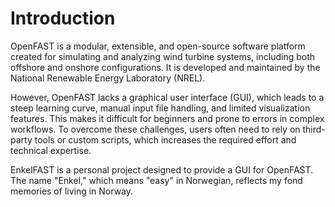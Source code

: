 
# Introduction

OpenFAST is a modular, extensible, and open-source software platform created for simulating and analyzing wind turbine systems, including both offshore and onshore configurations. It is developed and maintained by the National Renewable Energy Laboratory (NREL).

However, OpenFAST lacks a graphical user interface (GUI), which leads to a steep learning curve, manual input file handling, and limited visualization features. This makes it difficult for beginners and prone to errors in complex workflows. To overcome these challenges, users often need to rely on third-party tools or custom scripts, which increases the required effort and technical expertise.

EnkelFAST is a personal project designed to provide a GUI for OpenFAST. The name "Enkel," which means "easy" in Norwegian, reflects my fond memories of living in Norway. 